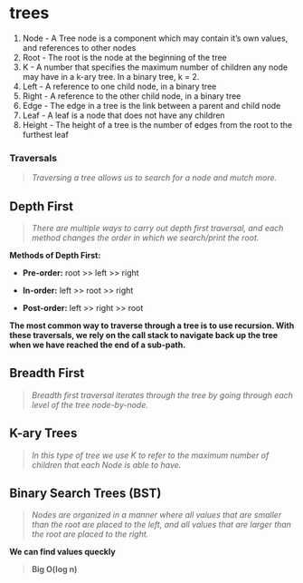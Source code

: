 # trees


1. Node - A Tree node is a component which may contain it’s own values, and references to other nodes
2. Root - The root is the node at the beginning of the tree
3. K - A number that specifies the maximum number of children any node may have in a k-ary tree. In a binary tree, k = 2.
4. Left - A reference to one child node, in a binary tree
5. Right - A reference to the other child node, in a binary tree
6. Edge - The edge in a tree is the link between a parent and child node
7. Leaf - A leaf is a node that does not have any children
8. Height - The height of a tree is the number of edges from the root to the furthest leaf


### Traversals

> *Traversing a tree allows us to search for a node and mutch more.*

## Depth First  

> *There are multiple ways to carry out depth first traversal, and each method changes the order in which we search/print the root.*

**Methods of Depth First:**

* **Pre-order:** root >> left >> right

* **In-order:** left >> root >> right

* **Post-order:** left >> right >> root

**The most common way to traverse through a tree is to use recursion. With these traversals, we rely on the call stack to navigate back up the tree when we have reached the end of a sub-path.**



## Breadth First

> *Breadth first traversal iterates through the tree by going through each level of the tree node-by-node.*


## K-ary Trees

> *In this type of tree we use K to refer to the maximum number of children that each Node is able to have.*


## Binary Search Trees (BST)
> *Nodes are organized in a manner where all values that are smaller than the root are placed to the left, and all values that are larger than the root are placed to the right.*

**We can find values queckly**

> **Big O(log n)**


